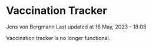 Vaccination Tracker
================
Jens von Bergmann
Last updated at 18 May, 2023 - 18:05

Vaccination tracker is no longer functional.
